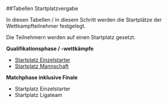 ##Tabellen Startplatzvergabe

In diesen Tabellen / in diesem Schritt werden die Startplätze der Wettkampfteilnehmer festgelegt.

Die Teilnehmern werden auf einen Startplatz gesetzt.

**Qualifikationsphase / -wettkämpfe**
* [Startplatz Einzelstarter](kapitel_04_01.md)
* [Startplatz Mannschaft](kapitel_04_02.md)

**Matchphase inklusive Finale**
* Startplatz Einzelstarter
* Startplatz Ligateam
